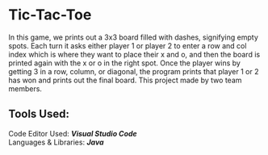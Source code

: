 # Tic-Tac-Toe
In this game, we prints out a 3x3 board filled with dashes, signifying empty spots. Each turn it asks either player 1 or player 2 to enter a row and col index which is where they want to place their x and o, and then the board is printed again with the x or o in the right spot. Once the player wins by getting 3 in a row, column, or diagonal, the program prints that player 1 or 2 has won and prints out the final board. This project made by two team members.

## Tools Used:
 
 Code Editor Used: ***Visual Studio Code***<br>
 Languages & Libraries: ***Java***

